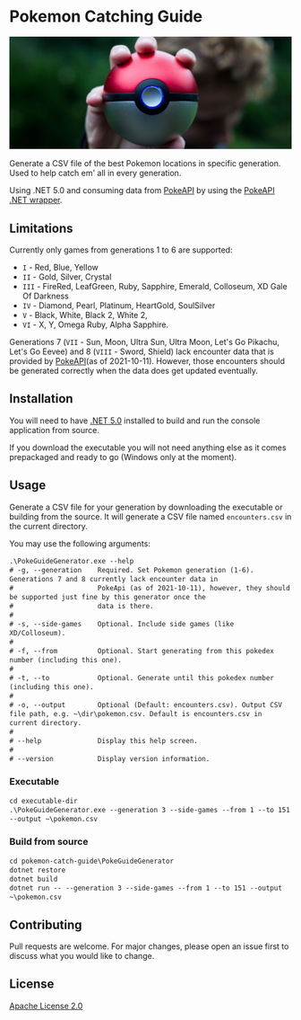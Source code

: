 # Pokemon Catching Guide

![Banner](banner.jpg)

Generate a CSV file of the best Pokemon locations in specific generation. Used to help catch em' all in every generation.

Using .NET 5.0 and consuming data from [PokeAPI](https://pokeapi.co) by using the [PokeAPI .NET wrapper](https://github.com/mtrdp642/PokeApiNet).

## Limitations

Currently only games from generations 1 to 6 are supported:
- `I` - Red, Blue, Yellow
- `II` - Gold, Silver, Crystal
- `III` - FireRed, LeafGreen, Ruby, Sapphire, Emerald, Colloseum, XD Gale Of Darkness
- `IV` - Diamond, Pearl, Platinum, HeartGold, SoulSilver
- `V` - Black, White, Black 2, White 2,
- `VI` - X, Y, Omega Ruby, Alpha Sapphire.

Generations 7 (`VII` - Sun, Moon, Ultra Sun, Ultra Moon, Let's Go Pikachu, Let's Go Eevee) and 8 (`VIII` - Sword, Shield) lack encounter data that is provided by [PokeAPI](https://pokeapi.co)(as of 2021-10-11). However, those encounters should be generated correctly when the data does get updated eventually.

## Installation

You will need to have [.NET 5.0](https://dotnet.microsoft.com/download/dotnet/5.0) installed to build and run the console application from source.

If you download the executable you will not need anything else as it comes prepackaged and ready to go (Windows only at the moment).

## Usage

Generate a CSV file for your generation by downloading the executable or building from the source. It will generate a CSV file named `encounters.csv` in the current directory.

You may use the following arguments:

```shell
.\PokeGuideGenerator.exe --help
# -g, --generation    Required. Set Pokemon generation (1-6). Generations 7 and 8 currently lack encounter data in
#                     PokeApi (as of 2021-10-11), however, they should be supported just fine by this generator once the
#                     data is there.
# 
# -s, --side-games    Optional. Include side games (like XD/Colloseum).
# 
# -f, --from          Optional. Start generating from this pokedex number (including this one).
# 
# -t, --to            Optional. Generate until this pokedex number (including this one).
# 
# -o, --output        Optional (Default: encounters.csv). Output CSV file path, e.g. ~\dir\pokemon.csv. Default is encounters.csv in current directory.
# 
# --help              Display this help screen.
# 
# --version           Display version information.
```

### Executable

```shell
cd executable-dir
.\PokeGuideGenerator.exe --generation 3 --side-games --from 1 --to 151 --output ~\pokemon.csv
```

### Build from source

```shell
cd pokemon-catch-guide\PokeGuideGenerator
dotnet restore
dotnet build
dotnet run -- --generation 3 --side-games --from 1 --to 151 --output ~\pokemon.csv
```

## Contributing
Pull requests are welcome. For major changes, please open an issue first to discuss what you would like to change.

## License
[Apache License 2.0](http://www.apache.org/licenses/)
